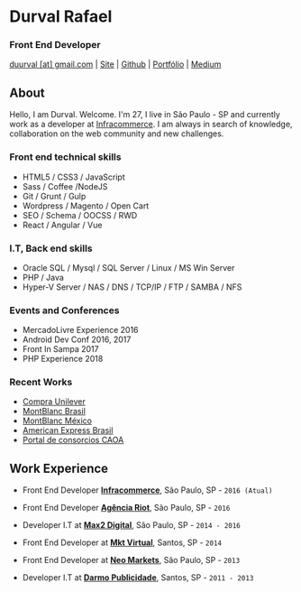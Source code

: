 # Durval Rafael

### Front End Developer

[duurval [at] gmail.com](mailto:duurval@gmail.com) | [Site](http://durvalrafael.com.br/) | [Github](http://github.com/durvalrafael) | [Portfólio](http://behance.net/durval) | 
[Medium](https://medium.com/@durval)


## About

Hello, I am Durval. Welcome.
I'm 27, I live in São Paulo - SP and currently work as a developer at [Infracommerce](http://www.infracommerce.com.br). I am always in search of knowledge, collaboration on the web community and new challenges.

### Front end technical skills

*   HTML5 / CSS3 / JavaScript
*   Sass / Coffee /NodeJS
*   Git / Grunt / Gulp
*   Wordpress / Magento / Open Cart
*   SEO / Schema / OOCSS / RWD  
*   React / Angular / Vue 

### I.T, Back end skills

*   Oracle SQL / Mysql / SQL Server / Linux / MS Win Server
*   PHP / Java
*   Hyper-V Server / NAS / DNS / TCP/IP / FTP / SAMBA / NFS

### Events and Conferences
* MercadoLivre Experience 2016
* Android Dev Conf 2016, 2017
* Front In Sampa 2017
* PHP Experience 2018

### Recent Works
* [Compra Unilever](https://www.compraunilever.com.br)
* [MontBlanc Brasil](https://brasil.montblanc.com)
* [MontBlanc México](http://www.montblanc.com.mx/)
* [American Express Brasil](http://www.americanexpress.com.br)
* [Portal de consorcios CAOA](http://www.caoaconsorcios.com.br)


## Work Experience

*   Front End Developer **[Infracommerce](http://www.infracommerce.com.br/)**, São Paulo, SP - `2016 (Atual)`

*   Front End Developer **[Agência Riot](http://www.riot.com.br/)**, São Paulo, SP - `2016`

*   Developer I.T at **[Max2 Digital](http://www.max2digital.com.br/)**, São Paulo, SP - `2014 - 2016 `

*   Front End Developer at **[Mkt Virtual](http://www.mktvirtual.com.br/)**, Santos, SP - `2014`

*   Front End Developer at **[Neo Markets](http://www.neomarkets.com.br/)**, São Paulo, SP - `2013`

*   Developer I.T at **[Darmo Publicidade](http://www.darmopublicidade.com.br/)**, Santos, SP - `2011 - 2013`
